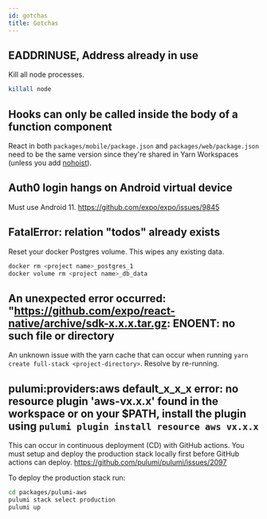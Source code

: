 ```yaml
---
id: gotchas
title: Gotchas
---
```


## EADDRINUSE, Address already in use

Kill all node processes.

```bash
killall node
```

## Hooks can only be called inside the body of a function component

React in both `packages/mobile/package.json` and `packages/web/package.json` need to be the same version since they're shared in Yarn Workspaces (unless you add [nohoist](https://yarnpkg.com/blog/2018/02/15/nohoist/)).

## Auth0 login hangs on Android virtual device

Must use Android 11. https://github.com/expo/expo/issues/9845

## FatalError: relation \"todos\" already exists

Reset your docker Postgres volume. This wipes any existing data.

```bash
docker rm <project name>_postgres_1
docker volume rm <project name>_db_data
```

## An unexpected error occurred: "https://github.com/expo/react-native/archive/sdk-x.x.x.tar.gz: ENOENT: no such file or directory

An unknown issue with the yarn cache that can occur when running `yarn create full-stack <project-directory>`. Resolve by re-running.

## pulumi:providers:aws default_x_x_x error: no resource plugin 'aws-vx.x.x' found in the workspace or on your \$PATH, install the plugin using `pulumi plugin install resource aws vx.x.x`

This can occur in continuous deployment (CD) with GitHub actions. You must setup and deploy the production stack locally first before GitHub actions can deploy. https://github.com/pulumi/pulumi/issues/2097

To deploy the production stack run:

```bash
cd packages/pulumi-aws
pulumi stack select production
pulumi up
```

